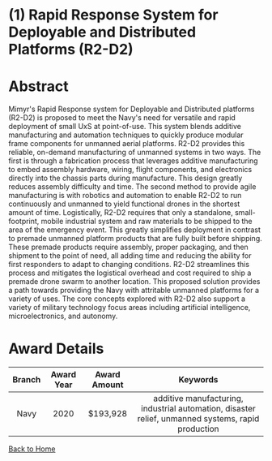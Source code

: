 
(1) Rapid Response System for Deployable and Distributed Platforms (R2-D2)
==========================================================================

# Abstract


Mimyr's Rapid Response system for Deployable and Distributed platforms (R2-D2) is proposed to meet the Navy's need for versatile and rapid deployment of small UxS at point-of-use. This system blends additive manufacturing and automation techniques to quickly produce modular frame components for unmanned aerial platforms. R2-D2 provides this reliable, on-demand manufacturing of unmanned systems in two ways. The first is through a fabrication process that leverages additive manufacturing to embed assembly hardware, wiring, flight components, and electronics directly into the chassis parts during manufacture. This design greatly reduces assembly difficulty and time. The second method to provide agile manufacturing is with robotics and automation to enable R2-D2 to run continuously and unmanned to yield functional drones in the shortest amount of time. Logistically, R2-D2 requires that only a standalone, small-footprint, mobile industrial system and raw materials to be shipped to the area of the emergency event. This greatly simplifies deployment in contrast to premade unmanned platform products that are fully built before shipping. These premade products require assembly, proper packaging, and then shipment to the point of need, all adding time and reducing the ability for first responders to adapt to changing conditions. R2-D2 streamlines this process and mitigates the logistical overhead and cost required to ship a premade drone swarm to another location. This proposed solution provides a path towards providing the Navy with attritable unmanned platforms for a variety of uses. The core concepts explored with R2-D2 also support a variety of military technology focus areas including artificial intelligence, microelectronics, and autonomy.  

# Award Details

|Branch|Award Year|Award Amount|Keywords|
| :---: | :---: | :---: | :---: |
|Navy|2020|$193,928|additive manufacturing, industrial automation, disaster relief, unmanned systems, rapid production|
  
  


[Back to Home](https://github.com/chrischow/dod_sbir_awards#2174)